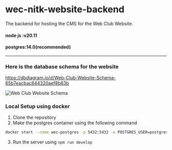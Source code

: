 # wec-nitk-website-backend
The backend for hosting the CMS for the Web Club Website.


#### node js :v20.11
#### postgres:14.0(recommended)

---
### Here is the database schema for the website

https://dbdiagram.io/d/Web-Club-Website-Schema-65b7eacbac844320aef8b83b

![Web Club Website Schema](https://github.com/WebClub-NITK/wec-nitk-website-backend/assets/90238207/32a96487-5e08-4bdd-a6df-e1c4be13c872)


### Local Setup using docker

1. Clone the repository
2. Make the postgres container using the following command
```bash
docker start --name wec-postgres -p 5432:5432 -e POSTGRES_USER=postgres -e POSTGRES_PASSWORD=postgres -d postgres:14-bookworm
```
3. Run the server using `npm run develop`
